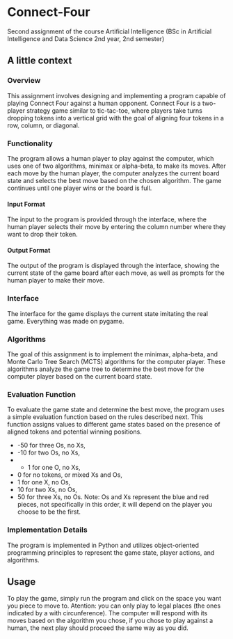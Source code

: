 # Connect-Four
Second assignment of the course Artificial Intelligence (BSc in Artificial Intelligence and Data Science 2nd year, 2nd semester)

## A little context
### Overview
This assignment involves designing and implementing a program capable of playing Connect Four against a human opponent. Connect Four is a two-player strategy game similar to tic-tac-toe, where players take turns dropping tokens into a vertical grid with the goal of aligning four tokens in a row, column, or diagonal.

### Functionality
The program allows a human player to play against the computer, which uses one of two algorithms, minimax or alpha-beta, to make its moves. After each move by the human player, the computer analyzes the current board state and selects the best move based on the chosen algorithm. The game continues until one player wins or the board is full.

#### Input Format
The input to the program is provided through the interface, where the human player selects their move by entering the column number where they want to drop their token.

#### Output Format
The output of the program is displayed through the interface, showing the current state of the game board after each move, as well as prompts for the human player to make their move.

### Interface
The interface for the game displays the current state imitating the real game. Everything was made on pygame.

### Algorithms
The goal of this assignment is to implement the minimax, alpha-beta, and Monte Carlo Tree Search (MCTS) algorithms for the computer player. These algorithms analyze the game tree to determine the best move for the computer player based on the current board state.

### Evaluation Function
To evaluate the game state and determine the best move, the program uses a simple evaluation function based on the rules described next. This function assigns values to different game states based on the presence of aligned tokens and potential winning positions.
* -50 for three Os, no Xs,
* -10 for two Os, no Xs,
* - 1 for one O, no Xs,
* 0 for no tokens, or mixed Xs and Os,
* 1 for one X, no Os,
* 10 for two Xs, no Os,
* 50 for three Xs, no Os.
Note: Os and Xs represent the blue and red pieces, not specifically in this order, it will depend on the player you choose to be the first.

### Implementation Details
The program is implemented in Python and utilizes object-oriented programming principles to represent the game state, player actions, and algorithms.

## Usage
To play the game, simply run the program and click on the space you want you piece to move to. Atention: you can only play to legal places (the ones indicated by a with circunference). The computer will respond with its moves based on the algorithm you chose, if you chose to play against a human, the next play should proceed the same way as you did.
